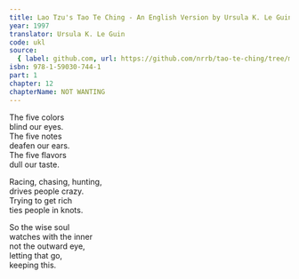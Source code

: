 ```yaml
---
title: Lao Tzu's Tao Te Ching - An English Version by Ursula K. Le Guin
year: 1997
translator: Ursula K. Le Guin
code: ukl
source:
  { label: github.com, url: https://github.com/nrrb/tao-te-ching/tree/master }
isbn: 978-1-59030-744-1
part: 1
chapter: 12
chapterName: NOT WANTING
---
```


The five colors  
blind our eyes.  
The five notes  
deafen our ears.  
The five flavors  
dull our taste.

Racing, chasing, hunting,  
drives people crazy.  
Trying to get rich  
ties people in knots.

So the wise soul  
watches with the inner  
not the outward eye,  
letting that go,  
keeping this.
